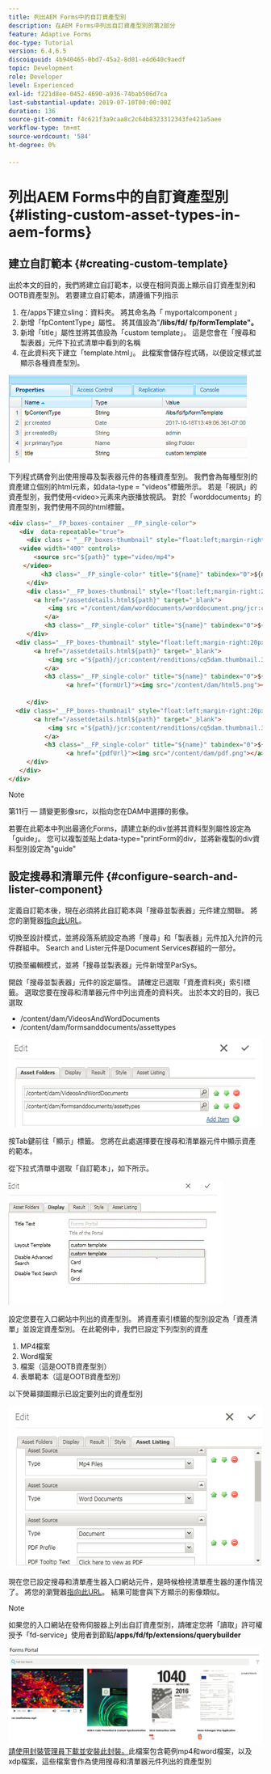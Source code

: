 ```yaml
---
title: 列出AEM Forms中的自訂資產型別
description: 在AEM Forms中列出自訂資產型別的第2部分
feature: Adaptive Forms
doc-type: Tutorial
version: 6.4,6.5
discoiquuid: 4b940465-0bd7-45a2-8d01-e4d640c9aedf
topic: Development
role: Developer
level: Experienced
exl-id: f221d8ee-0452-4690-a936-74bab506d7ca
last-substantial-update: 2019-07-10T00:00:00Z
duration: 136
source-git-commit: f4c621f3a9caa8c2c64b8323312343fe421a5aee
workflow-type: tm+mt
source-wordcount: '584'
ht-degree: 0%

---
```


# 列出AEM Forms中的自訂資產型別 {#listing-custom-asset-types-in-aem-forms}

## 建立自訂範本 {#creating-custom-template}

出於本文的目的，我們將建立自訂範本，以便在相同頁面上顯示自訂資產型別和OOTB資產型別。 若要建立自訂範本，請遵循下列指示

1. 在/apps下建立sling：資料夾。 將其命名為「 myportalcomponent 」
1. 新增「fpContentType」屬性。 將其值設為&quot;**/libs/fd/ fp/formTemplate&quot;。**
1. 新增「title」屬性並將其值設為「custom template」。 這是您會在「搜尋和製表器」元件下拉式清單中看到的名稱
1. 在此資料夾下建立「template.html」。 此檔案會儲存程式碼，以便設定樣式並顯示各種資產型別。

![appsfolder](assets/appsfolder_.png)

下列程式碼會列出使用搜尋及製表器元件的各種資產型別。 我們會為每種型別的資產建立個別的html元素，如data-type = &quot;videos&quot;標籤所示。 若是「視訊」的資產型別，我們使用&lt;video>元素來內嵌播放視訊。 對於「worddocuments」的資產型別，我們使用不同的html標籤。

```html
<div class="__FP_boxes-container __FP_single-color">
   <div  data-repeatable="true">
     <div class = "__FP_boxes-thumbnail" style="float:left;margin-right:20px;" data-type = "videos">
   <video width="400" controls>
       <source src="${path}" type="video/mp4">
    </video>
         <h3 class="__FP_single-color" title="${name}" tabindex="0">${name}</h3>
     </div>
     <div class="__FP_boxes-thumbnail" style="float:left;margin-right:20px;" data-type = "worddocuments">
       <a href="/assetdetails.html${path}" target="_blank">
           <img src ="/content/dam/worddocuments/worddocument.png/jcr:content/renditions/cq5dam.thumbnail.319.319.png"/>
          </a>
          <h3 class="__FP_single-color" title="${name}" tabindex="0">${name}</h3>
     </div>
  <div class="__FP_boxes-thumbnail" style="float:left;margin-right:20px;" data-type = "xfaForm">
       <a href="/assetdetails.html${path}" target="_blank">
           <img src ="${path}/jcr:content/renditions/cq5dam.thumbnail.319.319.png"/>
          </a>
          <h3 class="__FP_single-color" title="${name}" tabindex="0">${name}</h3>
                <a href="{formUrl}"><img src="/content/dam/html5.png"></a><p>

     </div>
  <div class="__FP_boxes-thumbnail" style="float:left;margin-right:20px;" data-type = "printForm">
       <a href="/assetdetails.html${path}" target="_blank">
           <img src ="${path}/jcr:content/renditions/cq5dam.thumbnail.319.319.png"/>
          </a>
          <h3 class="__FP_single-color" title="${name}" tabindex="0">${name}</h3>
                <a href="{pdfUrl}"><img src="/content/dam/pdf.png"></a><p>
     </div>
   </div>
</div>
```

>[!NOTE]
>
>第11行 — 請變更影像src，以指向您在DAM中選擇的影像。
>
>若要在此範本中列出最適化Forms，請建立新的div並將其資料型別屬性設定為「guide」。 您可以複製並貼上data-type=&quot;printForm的div，並將新複製的div資料型別設定為&quot;guide&quot;

## 設定搜尋和清單元件 {#configure-search-and-lister-component}

定義自訂範本後，現在必須將此自訂範本與「搜尋並製表器」元件建立關聯。 將您的瀏覽器[指向此URL](http://localhost:4502/editor.html/content/AemForms/CustomPortal.html)。

切換至設計模式，並將段落系統設定為將「搜尋」和「製表器」元件加入允許的元件群組中。 Search and Lister元件是Document Services群組的一部分。

切換至編輯模式，並將「搜尋並製表器」元件新增至ParSys。

開啟「搜尋並製表器」元件的設定屬性。 請確定已選取「資產資料夾」索引標籤。 選取您要在搜尋和清單器元件中列出資產的資料夾。 出於本文的目的，我已選取

* /content/dam/VideosAndWordDocuments
* /content/dam/formsanddocuments/assettypes

![assetfolder](assets/selectingassetfolders.png)

按Tab鍵前往「顯示」標籤。 您將在此處選擇要在搜尋和清單器元件中顯示資產的範本。

從下拉式清單中選取「自訂範本」，如下所示。

![searchandlister](assets/searchandlistercomponent.gif)

設定您要在入口網站中列出的資產型別。 將資產索引標籤的型別設定為「資產清單」並設定資產型別。 在此範例中，我們已設定下列型別的資產

1. MP4檔案
1. Word檔案
1. 檔案（這是OOTB資產型別）
1. 表單範本（這是OOTB資產型別）

以下熒幕擷圖顯示已設定要列出的資產型別

![assettypes](assets/assettypes.png)

現在您已設定搜尋和清單產生器入口網站元件，是時候檢視清單產生器的運作情況了。 將您的瀏覽器[指向此URL](http://localhost:4502/content/AemForms/CustomPortal.html?wcmmode=disabled)。 結果可能會與下方顯示的影像類似。

>[!NOTE]
>
>如果您的入口網站在發佈伺服器上列出自訂資產型別，請確定您將「讀取」許可權授予「fd-service」使用者到節點&#x200B;**/apps/fd/fp/extensions/querybuilder**

![assettypes](assets/assettypeslistings.png)
[請使用封裝管理員下載並安裝此封裝。](assets/customassettypekt1.zip)此檔案包含範例mp4和word檔案，以及xdp檔案，這些檔案會作為使用搜尋和清單器元件列出的資產型別

